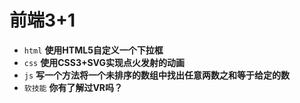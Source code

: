 # 前端3+1
- `html` **使用HTML5自定义一个下拉框**
- `css` **使用CSS3+SVG实现点火发射的动画**
- `js` **写一个方法将一个未排序的数组中找出任意两数之和等于给定的数**
- `软技能` **你有了解过VR吗？**

